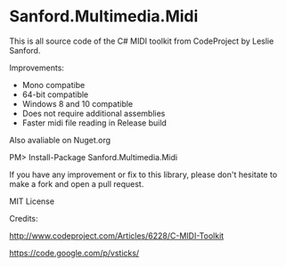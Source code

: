 Sanford.Multimedia.Midi
=======================

This is all source code of the C# MIDI toolkit from CodeProject by Leslie Sanford.

Improvements:
- Mono compatibe
- 64-bit compatible
- Windows 8 and 10 compatible
- Does not require additional assemblies
- Faster midi file reading in Release build

Also avaliable on Nuget.org

PM> Install-Package Sanford.Multimedia.Midi

If you have any improvement or fix to this library, please don't hesitate to make a fork and open a pull request.

MIT License

Credits:

http://www.codeproject.com/Articles/6228/C-MIDI-Toolkit

https://code.google.com/p/vsticks/

